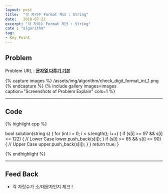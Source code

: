 ```yaml
---
layout: post
title:  "각 자리수 Format 체크 : String"
date:   2018-07-22
excerpt: "각 자리수 Format 체크 : String"
cate : "algorithm"
tag:
- Key Point
---
```


## Problem

Problem URL : **[문자열 다루기 기본](https://programmers.co.kr/learn/courses/30/lessons/12917)**

{% capture images %}
    /assets/img/algorithm/check_digit_format_int_1.png
{% endcapture %}
{% include gallery images=images caption="Screenshots of Problem Explain" cols=1 %}

---

## Code
{% highlight cpp %}

bool solution(string s) {
    for (int i = 0; i < s.length(); i++) {
        if (s[i] >= 97 && s[i] <= 122) { // Lower Case
            lower.push_back(s[i]);
        }
        if (s[i] >= 65 && s[i] <= 90) { // Upper Case
            upper.push_back(s[i]);
        }
    }
    return true;
}


{% endhighlight %}

---


## Feed Back 

* 각 자릿수가 소/대문자인지 체크 ! 